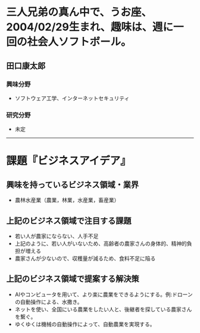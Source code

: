# 三人兄弟の真ん中で、うお座、2004/02/29生まれ、趣味は、週に一回の社会人ソフトボール。

## 田口康太郎

### 興味分野

- ソフトウェア工学、インターネットセキュリティ

### 研究分野

- 未定

* * *

# 課題『ビジネスアイデア』

## 興味を持っているビジネス領域・業界

- 農林水産業（農業，林業，水産業，畜産業）

## 上記のビジネス領域で注目する課題

- 若い人が農家にならない、人手不足
- 上記のように、若い人がいないため、高齢者の農家さんの身体的、精神的負担が増える
- 農家さんが少ないので、収穫量が減るため、食料不足に陥る

## 上記のビジネス領域で提案する解決策

- AIやコンピュータを用いて、より楽に農業をできるようにする。例:ドローンの自動操作による、水撒き。
- ネットを使い、全国にいる農業をしたい人と、後継者を探している農家さんを繋ぐ。
- ゆくゆくは機械の自動操作によって、自動農業を実現する。



